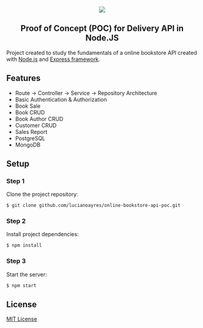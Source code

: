 <br />
<p align="center"><img src="https://user-images.githubusercontent.com/20209393/138801932-8c67180a-2772-4cfa-b38b-2eeb3c875b39.png" /></p>

<h2 align="center">Proof of Concept (POC) for Delivery API in Node.JS</h2>

Project created to study the fundamentals of a online bookstore API created with [Node.js](https://nodejs.org) and [Express framework](https://expressjs.com/).

## Features

- Route -> Controller -> Service -> Repository Architecture
- Basic Authentication & Authorization
- Book Sale
- Book CRUD
- Book Author CRUD
- Customer CRUD
- Sales Report
- PostgreSQL
- MongoDB

## Setup

### Step 1

Clone the project repository:

```sh
$ git clone github.com/lucianoayres/online-bookstore-api-poc.git
```

### Step 2

Install project dependencies:

```sh
$ npm install
```

### Step 3

Start the server:

```sh
$ npm start
```

## License

[MIT License](https://github.com/esqb/brcoin/blob/main/LICENSE)
